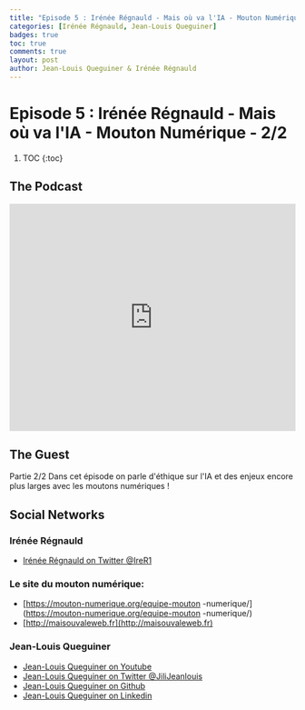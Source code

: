 ```yaml
---
title: "Episode 5 : Irénée Régnauld - Mais où va l'IA - Mouton Numérique - 2/2"
categories: [Irénée Régnauld, Jean-Louis Queguiner]
badges: true
toc: true
comments: true
layout: post
author: Jean-Louis Queguiner & Irénée Régnauld
---
```

# Episode 5 : Irénée Régnauld - Mais où va l'IA - Mouton Numérique - 2/2


1. TOC
{:toc}

## The Podcast

<iframe src="https://widget.spreaker.com/player?episode_id=16178579&theme=light&autoplay=false&playlist=false&cover_image_url=https%3A%2F%2Fd3wo5wojvuv7l.cloudfront.net%2Fimages.spreaker.com%2Foriginal%2F839634ae04dc7a9cb2162a09e6cca0d4.jpg" width="100%" height="400px" frameborder="0"></iframe>

## The Guest
Partie 2/2
Dans cet épisode on parle d'éthique sur l'IA et des enjeux encore plus larges avec les moutons numériques !

## Social Networks

### Irénée Régnauld
- [Irénée Régnauld on Twitter @IreR1](https://twitter.com/IreR1)

### Le site du mouton numérique:
- [https://mouton-numerique.org/equipe-mouton -numerique/](https://mouton-numerique.org/equipe-mouton -numerique/)
- [http://maisouvaleweb.fr](http://maisouvaleweb.fr)

### Jean-Louis Queguiner
- [Jean-Louis Queguiner on Youtube](https://www.youtube.com/channel/UCVso5UVvQeGAuwbksmA95iA)
- [Jean-Louis Queguiner on Twitter @JiliJeanlouis](https://twitter.com/JiliJeanlouis)
- [Jean-Louis Queguiner on Github](https://github.com/jqueguiner)
- [Jean-Louis Queguiner on Linkedin](https://fr.linkedin.com/in/jlqueguiner)
